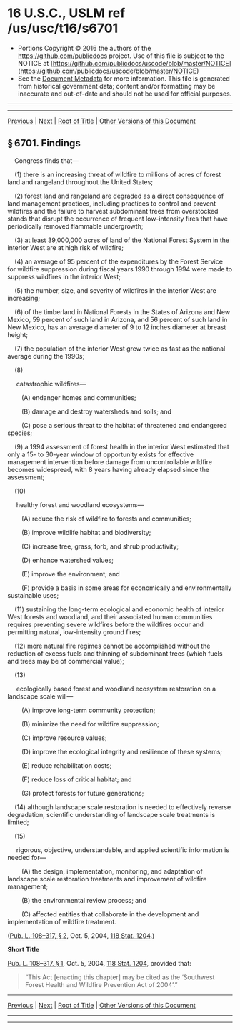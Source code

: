 ---
---

# 16 U.S.C., USLM ref /us/usc/t16/s6701

* Portions Copyright © 2016 the authors of the https://github.com/publicdocs project.
  Use of this file is subject to the NOTICE at [https://github.com/publicdocs/uscode/blob/master/NOTICE](https://github.com/publicdocs/uscode/blob/master/NOTICE)
* See the [Document Metadata](././../../../..//README.md) for more information.
  This file is generated from historical government data; content and/or formatting may be inaccurate and out-of-date and should not be used for official purposes.

----------
----------

[Previous](./../../../..//us/usc/t16/ch86/m__us_usc_t16_ch86.md) | [Next](./../../../..//us/usc/t16/ch86/m__us_usc_t16_s6702.md) | [Root of Title](./../../../../) | [Other Versions of this Document](https://publicdocs.github.io/go/links?ns=uslm&ref=%2Fus%2Fusc%2Ft16%2Fs6701)

## § 6701. Findings

    Congress finds that—

    (1) there is an increasing threat of wildfire to millions of acres of forest land and rangeland throughout the United States;

    (2) forest land and rangeland are degraded as a direct consequence of land management practices, including practices to control and prevent wildfires and the failure to harvest subdominant trees from overstocked stands that disrupt the occurrence of frequent low-intensity fires that have periodically removed flammable undergrowth;

    (3) at least 39,000,000 acres of land of the National Forest System in the interior West are at high risk of wildfire;

    (4) an average of 95 percent of the expenditures by the Forest Service for wildfire suppression during fiscal years 1990 through 1994 were made to suppress wildfires in the interior West;

    (5) the number, size, and severity of wildfires in the interior West are increasing;

    (6) of the timberland in National Forests in the States of Arizona and New Mexico, 59 percent of such land in Arizona, and 56 percent of such land in New Mexico, has an average diameter of 9 to 12 inches diameter at breast height;

    (7) the population of the interior West grew twice as fast as the national average during the 1990s;

    (8)

     catastrophic wildfires—

        (A) endanger homes and communities;

        (B) damage and destroy watersheds and soils; and

        (C) pose a serious threat to the habitat of threatened and endangered species;

    (9) a 1994 assessment of forest health in the interior West estimated that only a 15- to 30-year window of opportunity exists for effective management intervention before damage from uncontrollable wildfire becomes widespread, with 8 years having already elapsed since the assessment;

    (10)

     healthy forest and woodland ecosystems—

        (A) reduce the risk of wildfire to forests and communities;

        (B) improve wildlife habitat and biodiversity;

        (C) increase tree, grass, forb, and shrub productivity;

        (D) enhance watershed values;

        (E) improve the environment; and

        (F) provide a basis in some areas for economically and environmentally sustainable uses;

    (11) sustaining the long-term ecological and economic health of interior West forests and woodland, and their associated human communities requires preventing severe wildfires before the wildfires occur and permitting natural, low-intensity ground fires;

    (12) more natural fire regimes cannot be accomplished without the reduction of excess fuels and thinning of subdominant trees (which fuels and trees may be of commercial value);

    (13)

     ecologically based forest and woodland ecosystem restoration on a landscape scale will—

        (A) improve long-term community protection;

        (B) minimize the need for wildfire suppression;

        (C) improve resource values;

        (D) improve the ecological integrity and resilience of these systems;

        (E) reduce rehabilitation costs;

        (F) reduce loss of critical habitat; and

        (G) protect forests for future generations;

    (14) although landscape scale restoration is needed to effectively reverse degradation, scientific understanding of landscape scale treatments is limited;

    (15)

     rigorous, objective, understandable, and applied scientific information is needed for—

        (A) the design, implementation, monitoring, and adaptation of landscape scale restoration treatments and improvement of wildfire management;

        (B) the environmental review process; and

        (C) affected entities that collaborate in the development and implementation of wildfire treatment.

([Pub. L. 108–317, § 2][/us/pl/108/317/s2], Oct. 5, 2004, [118 Stat. 1204][/us/stat/118/1204].)

 __Short Title__ 

[Pub. L. 108–317, § 1][/us/pl/108/317/s1], Oct. 5, 2004, [118 Stat. 1204][/us/stat/118/1204], provided that: 

> “This Act \[enacting this chapter\] may be cited as the ‘Southwest Forest Health and Wildfire Prevention Act of 2004’.”

----------

[Previous](./../../../..//us/usc/t16/ch86/m__us_usc_t16_ch86.md) | [Next](./../../../..//us/usc/t16/ch86/m__us_usc_t16_s6702.md) | [Root of Title](./../../../../) | [Other Versions of this Document](https://publicdocs.github.io/go/links?ns=uslm&ref=%2Fus%2Fusc%2Ft16%2Fs6701)

----------
----------

[/us/pl/108/317/s2]: https://publicdocs.github.io/go/links?ns=uslm&ref=%2Fus%2Fpl%2F108%2F317%2Fs2
[/us/stat/118/1204]: https://publicdocs.github.io/go/links?ns=uslm&ref=%2Fus%2Fstat%2F118%2F1204
[/us/pl/108/317/s1]: https://publicdocs.github.io/go/links?ns=uslm&ref=%2Fus%2Fpl%2F108%2F317%2Fs1
[/us/stat/118/1204]: https://publicdocs.github.io/go/links?ns=uslm&ref=%2Fus%2Fstat%2F118%2F1204


